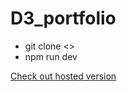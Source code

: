 # D3_portfolio


- git clone <>
- npm run dev

[Check out hosted version](https://651194d16686c82bca9abaea--coruscating-crostata-48f54b.netlify.app/)

